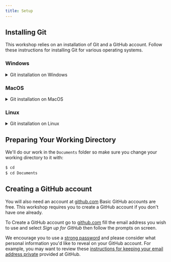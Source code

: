 ```yaml
---
title: Setup
---
```



## Installing Git


This workshop relies on an installation of Git and a GitHub account.
Follow these instructions for installing Git for various operating systems.

### Windows
<details>
<summary> Git installation on Windows </summary>


1. Download the [Git for Windows installer](https://gitforwindows.org/).
2. Run the installer and follow the steps below:
   1. Click on "Next" four times (two times if you've previously installed Git). You don't need to change anything in the Information, location, components, and start menu screens.
   2. From the dropdown menu, "Choosing the default editor used by Git", select "Use the Nano editor by default" (NOTE: you will need to scroll up to find it) and click on "Next".
   3. On the page that says "Adjusting the name of the initial branch in new repositories", ensure that "Let Git decide" is selected. This will ensure the highest level of compatibility for our lessons.
   4. Ensure that "Git from the command line and also from 3rd-party software" is selected and click on "Next". (If you don't do this Git Bash will not work properly, requiring you to remove the Git Bash installation, re-run the installer and to select the "Git from the command line and also from 3rd-party software" option).
   5. Select "Use bundled OpenSSH".
   6. Ensure that "Use the native Windows Secure Channel Library" is selected and click on "Next".
   7. Ensure that "Checkout Windows-style, commit Unix-style line endings" is selected and click on "Next".
   8. Ensure that "Use Windows' default console window" is selected and click on "Next".
   9. Ensure that "Default (fast-forward or merge) is selected and click "Next".
   10. Ensure that "Git Credential Manager" is selected and click on "Next".
   11. Ensure that "Enable file system caching" is selected and click on "Next".
   12. Click on "Install" (Do Not check any boxes on this screen).
   13. Click on "Finish" or "Next".
3. If your "HOME" environment variable is not set (or you don't know what this is):
   1. Open command prompt (Open Start Menu then type cmd and press Enter).
   2. Type the following line into the command prompt window exactly as shown:

```bash
$ setx HOME "%USERPROFILE%"
```

   3. Press Enter, you should see:
   ```SUCCESS: Specified value was saved```
   4. Quit command prompt by typing `exit` then pressing Enter


#### Video Tutorial

[![video tutorial](https://img.youtube.com/vi/339AEqk9c-8/hqdefault.jpg)](https://www.youtube.com/embed/339AEqk9c-8)



</details>

### MacOS

<details>
<summary> Git installation on MacOS </summary>

- Your version of MacOS may have come with Git pre-installed, you can check with the command:

```bash
git version
```

- if Git is installed you should expect to see an output like:
```
git version 2.45.1
```

- if Git is not installed you will be prompted to install it:

![Install git MacOS](/episodes/fig/mac-install-git.png)

- click "Install" and wait a few minutes and you should have Git installed.

- You can verify this by running `git version` again.

</details>

### Linux

<details>
<summary> Git installation on Linux </summary>
- Your Linux Distribution may have come with Git pre-installed, you can check with the command: 

```bash
git version
```

- if Git is installed you should expect to see an output like:
```
git version 2.45.1
```

- If Git is not already available on your machine you can install it via your distro's package manager. 

For example on Debian/Ubuntu run: 
```bash
sudo apt-get install git
``` 
or for Fedora run: 
```bash 
sudo dnf install git
```
or for Manjaro/Arch run: 
```bash 
sudo pacman -S git
```




</details>


## Preparing Your Working Directory


We'll do our work in the `Documents` folder so make sure you change your working directory to it with:


```bash
$ cd
$ cd Documents
```




## Creating a GitHub account
You will also need an account at [github.com](https://github.com/)  Basic GitHub accounts are free. This workshop requires you to create a GitHub account if you don't have one already.


To Create a GitHub account go to [github.com](https://github.com/) fill the email address you wish to use and select *Sign up for GitHub* then follow the prompts on screen.


We encourage you to use a [strong password](https://docs.github.com/en/authentication/keeping-your-account-and-data-secure/creating-a-strong-password) and please consider what personal information you'd like to reveal on your GitHub account. For example, you may want to review these [instructions for keeping your email address private](https://help.github.com/articles/keeping-your-email-address-private/) provided at GitHub.





